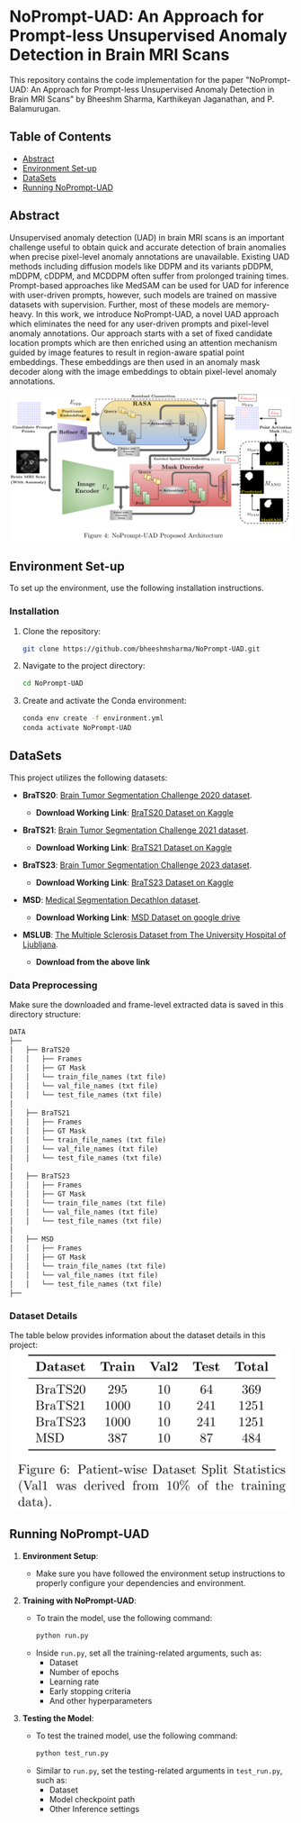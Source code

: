 # NoPrompt-UAD: An Approach for Prompt-less Unsupervised Anomaly Detection in Brain MRI Scans

This repository contains the code implementation for the paper "NoPrompt-UAD: An Approach for Prompt-less Unsupervised Anomaly Detection in Brain MRI Scans" by Bheeshm Sharma, Karthikeyan Jaganathan, and P. Balamurugan.

## Table of Contents
- [Abstract](#Abstract)
- [Environment Set-up](#environment-set-up)
- [DataSets](#datasets)
- [Running NoPrompt-UAD](#Running-NoPrompt-UAD)
  
## Abstract
Unsupervised anomaly detection (UAD) in brain MRI scans is an important challenge useful to obtain quick and accurate detection of brain anomalies when precise pixel-level anomaly annotations are unavailable. Existing UAD methods including diffusion models like DDPM and its variants pDDPM, mDDPM, cDDPM, and MCDDPM often suffer from prolonged training times. Prompt-based approaches like MedSAM can be used for UAD for inference with user-driven prompts, however, such models are trained on massive datasets with supervision. Further, most of these models are memory-heavy. In this work, we introduce NoPrompt-UAD, a novel UAD approach which eliminates the need for any user-driven prompts and pixel-level anomaly annotations. Our approach starts with a set of fixed candidate location prompts which are then enriched using an attention mechanism guided by image features to result in region-aware spatial point embeddings. These embeddings are then used in an anomaly mask decoder along with the image embeddings to obtain pixel-level anomaly annotations.

![NoPrompt-UAD Overview](/Figures/NoPrompt-UAD-Figure.png)
 

## Environment Set-up
To set up the environment, use the following installation instructions.

### Installation
1. Clone the repository:
    ```bash
    git clone https://github.com/bheeshmsharma/NoPrompt-UAD.git
    
3. Navigate to the project directory:
    ```bash
    cd NoPrompt-UAD
    ```
4. Create and activate the Conda environment:
    ```bash
    conda env create -f environment.yml
    conda activate NoPrompt-UAD
    ```

## DataSets
This project utilizes the following datasets:
- **BraTS20**: [Brain Tumor Segmentation Challenge 2020 dataset](https://www.med.upenn.edu/cbica/brats2020/data.html).  
  - **Download Working Link**: [BraTS20 Dataset on Kaggle](https://www.kaggle.com/datasets/awsaf49/brats20-dataset-training-validation?resource=download-directory)

- **BraTS21**: [Brain Tumor Segmentation Challenge 2021 dataset](http://braintumorsegmentation.org/).  
  - **Download Working Link**: [BraTS21 Dataset on Kaggle](https://www.kaggle.com/datasets/dschettler8845/brats-2021-task1/data)

- **BraTS23**: [Brain Tumor Segmentation Challenge 2023 dataset](https://www.synapse.org/Synapse:syn51156910/wiki/621282).  
  - **Download Working Link**: [BraTS23 Dataset on Kaggle](https://www.kaggle.com/datasets/shakilrana/brats-2023-adult-glioma)

- **MSD**: [Medical Segmentation Decathlon dataset](http://medicaldecathlon.com/).  
  - **Download Working Link**: [MSD Dataset on google drive]([https://www.kaggle.com/datasets/shakilrana/brats-2023-adult-glioma](https://drive.google.com/drive/folders/1HqEgzS8BV2c7xYNrZdEAnrHk7osJJ--2))

- **MSLUB**: [The Multiple Sclerosis Dataset from The University Hospital of Ljubljana](https://lit.fe.uni-lj.si/en/research/resources/3D-MR-MS/).
  - **Download from the above link**

### Data Preprocessing
Make sure the downloaded and frame-level extracted data is saved in this directory structure:   

    DATA
    ├── 
    │   ├── BraTS20 
    │   │   ├── Frames
    │   │   ├── GT Mask
    │   │   └── train_file_names (txt file)
    │   │   └── val_file_names (txt file)
    │   │   └── test_file_names (txt file)
    │  
    │   ├── BraTS21 
    │   │   ├── Frames
    │   │   ├── GT Mask
    │   │   └── train_file_names (txt file)
    │   │   └── val_file_names (txt file)
    │   │   └── test_file_names (txt file)
    │  
    │   ├── BraTS23 
    │   │   ├── Frames
    │   │   ├── GT Mask
    │   │   └── train_file_names (txt file)
    │   │   └── val_file_names (txt file)
    │   │   └── test_file_names (txt file)
    │  
    │   ├── MSD 
    │   │   ├── Frames
    │   │   ├── GT Mask
    │   │   └── train_file_names (txt file)
    │   │   └── val_file_names (txt file)
    │   │   └── test_file_names (txt file)
    ├──



### Dataset Details

The table below provides information about the dataset details in this project:
![Dataset Split Info](/Figures/Data_split_info.png)

## Running NoPrompt-UAD

1. **Environment Setup**:  
   - Make sure you have followed the environment setup instructions to properly configure your dependencies and environment.  

2. **Training with NoPrompt-UAD**:  
   - To train the model, use the following command:  
     ```bash
     python run.py
     ```  
   - Inside `run.py`, set all the training-related arguments, such as:  
     - Dataset  
     - Number of epochs  
     - Learning rate  
     - Early stopping criteria  
     - And other hyperparameters  

3. **Testing the Model**:  
   - To test the trained model, use the following command:  
     ```bash
     python test_run.py
     ```  
   - Similar to `run.py`, set the testing-related arguments in `test_run.py`, such as:  
     - Dataset  
     - Model checkpoint path  
     - Other Inference settings  

<!--
### Qualitative results:
We present below a few comparisons in terms of qualitative and quantitative results.
<img alt="image" src="images/Qualitative_Results.png" style="width: 100%;" height=500>
### Quantitative results:
![Dataset Split Info](/Figures/Data_split_info.png)

## Citation
If you use this code in your research, please cite our paper:

This project draws inspiration and is developed based on the [pddpm-uad](https://github.com/FinnBehrendt/patched-Diffusion-Models-UAD) repository.
-->

